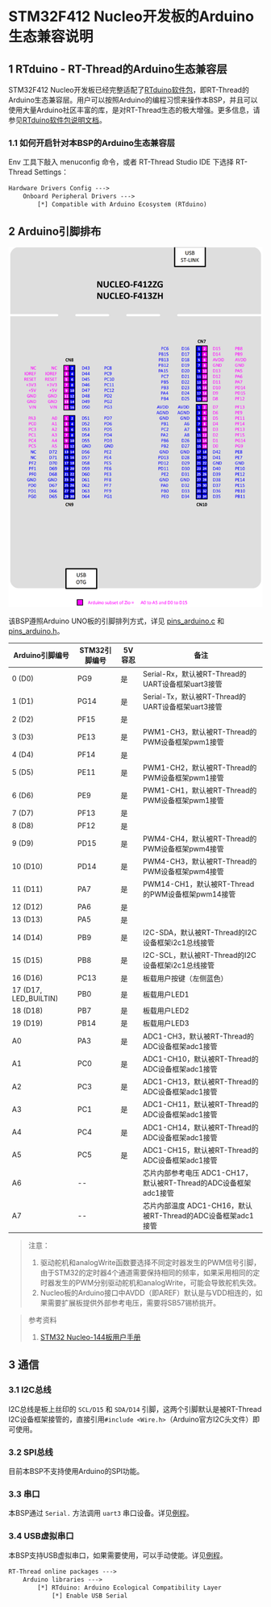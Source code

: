 # STM32F412 Nucleo开发板的Arduino生态兼容说明

## 1 RTduino - RT-Thread的Arduino生态兼容层

STM32F412 Nucleo开发板已经完整适配了[RTduino软件包](https://github.com/RTduino/RTduino)，即RT-Thread的Arduino生态兼容层。用户可以按照Arduino的编程习惯来操作本BSP，并且可以使用大量Arduino社区丰富的库，是对RT-Thread生态的极大增强。更多信息，请参见[RTduino软件包说明文档](https://github.com/RTduino/RTduino)。

### 1.1 如何开启针对本BSP的Arduino生态兼容层

Env 工具下敲入 menuconfig 命令，或者 RT-Thread Studio IDE 下选择 RT-Thread Settings：

```Kconfig
Hardware Drivers Config --->
    Onboard Peripheral Drivers --->
        [*] Compatible with Arduino Ecosystem (RTduino)
```

## 2 Arduino引脚排布

![nucleo-f412-pinout](nucleo-f412-pinout.png)

该BSP遵照Arduino UNO板的引脚排列方式，详见 [pins_arduino.c](pins_arduino.c) 和 [pins_arduino.h](pins_arduino.h)。

| Arduino引脚编号           | STM32引脚编号 | 5V容忍 | 备注                                            |
| --------------------- | --------- | ---- | --------------------------------------------- |
| 0 (D0)                | PG9       | 是    | Serial-Rx，默认被RT-Thread的UART设备框架uart3接管        |
| 1 (D1)                | PG14      | 是    | Serial-Tx，默认被RT-Thread的UART设备框架uart3接管        |
| 2 (D2)                | PF15      | 是    |                                               |
| 3 (D3)                | PE13      | 是    | PWM1-CH3，默认被RT-Thread的PWM设备框架pwm1接管           |
| 4 (D4)                | PF14      | 是    |                                               |
| 5 (D5)                | PE11      | 是    | PWM1-CH2，默认被RT-Thread的PWM设备框架pwm1接管           |
| 6 (D6)                | PE9       | 是    | PWM1-CH1，默认被RT-Thread的PWM设备框架pwm1接管           |
| 7 (D7)                | PF13      | 是    |                                               |
| 8 (D8)                | PF12      | 是    |                                               |
| 9 (D9)                | PD15      | 是    | PWM4-CH4，默认被RT-Thread的PWM设备框架pwm4接管           |
| 10 (D10)              | PD14      | 是    | PWM4-CH3，默认被RT-Thread的PWM设备框架pwm4接管           |
| 11 (D11)              | PA7       | 是    | PWM14-CH1，默认被RT-Thread的PWM设备框架pwm14接管         |
| 12 (D12)              | PA6       | 是    |                                               |
| 13 (D13)              | PA5       | 是    |                                               |
| 14 (D14)              | PB9       | 是    | I2C-SDA，默认被RT-Thread的I2C设备框架i2c1总线接管          |
| 15 (D15)              | PB8       | 是    | I2C-SCL，默认被RT-Thread的I2C设备框架i2c1总线接管          |
| 16 (D16)              | PC13      | 是    | 板载用户按键（左侧蓝色）                                  |
| 17 (D17, LED_BUILTIN) | PB0       | 是    | 板载用户LED1                                      |
| 18 (D18)              | PB7       | 是    | 板载用户LED2                                      |
| 19 (D19)              | PB14      | 是    | 板载用户LED3                                      |
| A0                    | PA3       | 是    | ADC1-CH3，默认被RT-Thread的ADC设备框架adc1接管           |
| A1                    | PC0       | 是    | ADC1-CH10，默认被RT-Thread的ADC设备框架adc1接管          |
| A2                    | PC3       | 是    | ADC1-CH13，默认被RT-Thread的ADC设备框架adc1接管          |
| A3                    | PC1       | 是    | ADC1-CH11，默认被RT-Thread的ADC设备框架adc1接管          |
| A4                    | PC4       | 是    | ADC1-CH14，默认被RT-Thread的ADC设备框架adc1接管          |
| A5                    | PC5       | 是    | ADC1-CH15，默认被RT-Thread的ADC设备框架adc1接管          |
| A6                    | --        |      | 芯片内部参考电压 ADC1-CH17，默认被RT-Thread的ADC设备框架adc1接管 |
| A7                    | --        |      | 芯片内部温度 ADC1-CH16，默认被RT-Thread的ADC设备框架adc1接管   |

> 注意：
> 
> 1. 驱动舵机和analogWrite函数要选择不同定时器发生的PWM信号引脚，由于STM32的定时器4个通道需要保持相同的频率，如果采用相同的定时器发生的PWM分别驱动舵机和analogWrite，可能会导致舵机失效。
> 2. Nucleo板的Arduino接口中AVDD（即AREF）默认是与VDD相连的，如果需要扩展板提供外部参考电压，需要将SB57锡桥挑开。

> 参考资料
> 
> 1. [STM32 Nucleo-144板用户手册](https://www.st.com/resource/en/user_manual/um1974-stm32-nucleo144-boards-mb1137-stmicroelectronics.pdf)

## 3 通信

### 3.1 I2C总线

I2C总线是板上丝印的 `SCL/D15` 和 `SDA/D14` 引脚，这两个引脚默认是被RT-Thread I2C设备框架接管的，直接引用`#include <Wire.h>`（Arduino官方I2C头文件）即可使用。

### 3.2 SPI总线

目前本BSP不支持使用Arduino的SPI功能。

### 3.3 串口

本BSP通过 `Serial.` 方法调用 `uart3` 串口设备。详见[例程](https://github.com/RTduino/RTduino/blob/master/examples/Basic/helloworld.cpp)。

### 3.4 USB虚拟串口

本BSP支持USB虚拟串口，如果需要使用，可以手动使能。详见[例程](https://github.com/RTduino/RTduino/tree/master/examples/USBSerial)。

```Kconfig
RT-Thread online packages --->
    Arduino libraries --->
        [*] RTduino: Arduino Ecological Compatibility Layer
            [*] Enable USB Serial
```
